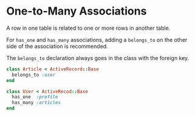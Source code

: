 # One-to-Many Associations


A row in one table is related to one or more rows in another table.

For `has_one` and `has_many` associations, adding a `belongs_to` on the other side of the association is recommended.

The `belongs_to` declaration always goes in the class with the foreign key.

```ruby
class Article < ActiveRecord::Base
  belongs_to :user
end
```

```ruby
class User < ActiveRecod::Base
  has_one  :profile
  has_many :articles
end
```